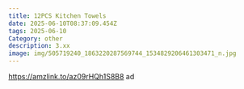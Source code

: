 ```yaml
---
title: 12PCS Kitchen Towels
date: 2025-06-10T08:37:09.454Z
tags: 2025-06-10
Category: other
description: 3.xx
image: img/505719240_1863220287569744_1534829206461303471_n.jpg
---
```

https://amzlink.to/az09rHQh1S8B8 ad